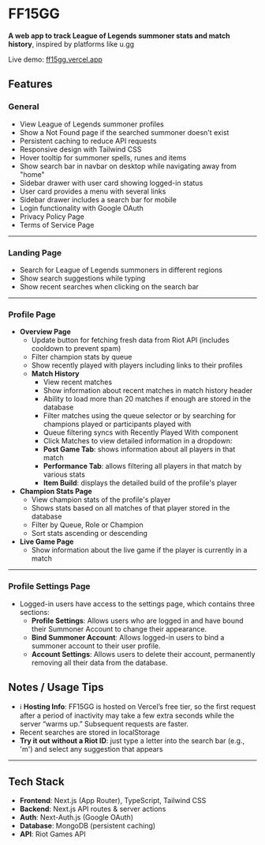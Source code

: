 # FF15GG

**A web app to track League of Legends summoner stats and match history**, inspired by platforms like u.gg

Live demo: [ff15gg.vercel.app](https://ff15gg.vercel.app)

## Features

### General

- View League of Legends summoner profiles
- Show a Not Found page if the searched summoner doesn't exist
- Persistent caching to reduce API requests
- Responsive design with Tailwind CSS
- Hover tooltip for summoner spells, runes and items
- Show search bar in navbar on desktop while navigating away from "home"
- Sidebar drawer with user card showing logged-in status
- User card provides a menu with several links
- Sidebar drawer includes a search bar for mobile
- Login functionality with Google OAuth
- Privacy Policy Page
- Terms of Service Page

---

### Landing Page

- Search for League of Legends summoners in different regions
- Show search suggestions while typing
- Show recent searches when clicking on the search bar

---

### Profile Page

- **Overview Page**
  - Update button for fetching fresh data from Riot API (includes cooldown to prevent spam)
  - Filter champion stats by queue
  - Show recently played with players including links to their profiles
  - **Match History**
    - View recent matches
    - Show information about recent matches in match history header
    - Ability to load more than 20 matches if enough are stored in the database
    - Filter matches using the queue selector or by searching for champions played or participants played with
    - Queue filtering syncs with Recently Played With component
    - Click Matches to view detailed information in a dropdown:
    - **Post Game Tab**: shows information about all players in that match
    - **Performance Tab**: allows filtering all players in that match by various stats
    - **Item Build**: displays the detailed build of the profile's player
- **Champion Stats Page**
  - View champion stats of the profile's player
  - Shows stats based on all matches of that player stored in the database
  - Filter by Queue, Role or Champion
  - Sort stats ascending or descending
- **Live Game Page**
  - Show information about the live game if the player is currently in a match

---

### Profile Settings Page

- Logged-in users have access to the settings page, which contains three sections:
  - **Profile Settings**: Allows users who are logged in and have bound their Summoner Account to change their appearance.
  - **Bind Summoner Account**: Allows logged-in users to bind a summoner account to their user profile.
  - **Account Settings**: Allows users to delete their account, permanently removing all their data from the database.

## Notes / Usage Tips

- ℹ️ **Hosting Info**: FF15GG is hosted on Vercel’s free tier, so the first request after a period of inactivity may take a few extra seconds while the server “warms up.” Subsequent requests are faster.
- Recent searches are stored in localStorage
- **Try it out without a Riot ID**: just type a letter into the search bar (e.g., 'm') and select any suggestion that appears

---

## Tech Stack

- **Frontend**: Next.js (App Router), TypeScript, Tailwind CSS
- **Backend**: Next.js API routes & server actions
- **Auth**: Next-Auth.js (Google OAuth)
- **Database**: MongoDB (persistent caching)
- **API**: Riot Games API
